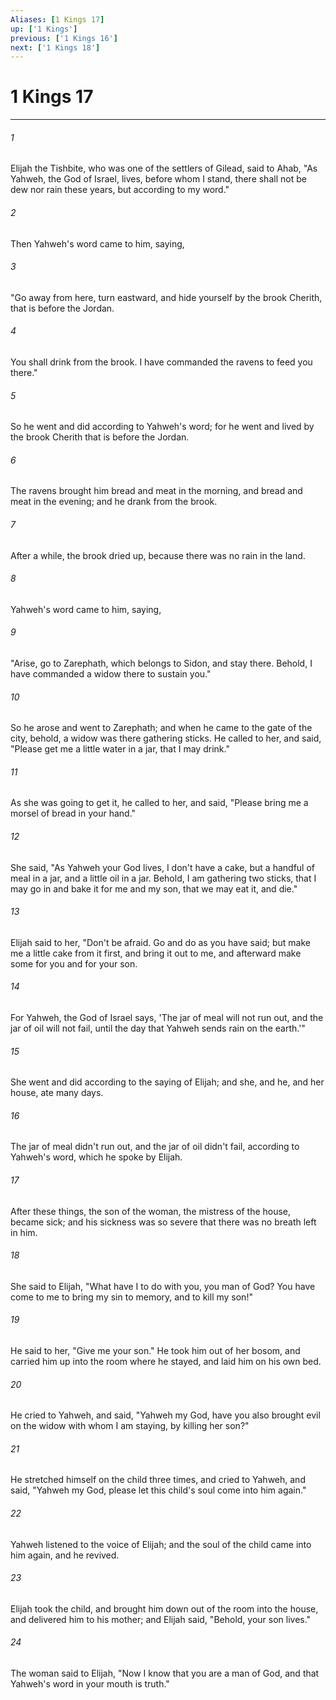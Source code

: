 ```yaml
---
Aliases: [1 Kings 17]
up: ['1 Kings']
previous: ['1 Kings 16']
next: ['1 Kings 18']
---
```

# 1 Kings 17
***





###### 1 

Elijah the Tishbite, who was one of the settlers of Gilead, said to Ahab, "As Yahweh, the God of Israel, lives, before whom I stand, there shall not be dew nor rain these years, but according to my word." 



###### 2 

Then Yahweh's word came to him, saying, 



###### 3 

"Go away from here, turn eastward, and hide yourself by the brook Cherith, that is before the Jordan. 



###### 4 

You shall drink from the brook. I have commanded the ravens to feed you there." 



###### 5 

So he went and did according to Yahweh's word; for he went and lived by the brook Cherith that is before the Jordan. 



###### 6 

The ravens brought him bread and meat in the morning, and bread and meat in the evening; and he drank from the brook. 



###### 7 

After a while, the brook dried up, because there was no rain in the land. 



###### 8 

Yahweh's word came to him, saying, 



###### 9 

"Arise, go to Zarephath, which belongs to Sidon, and stay there. Behold, I have commanded a widow there to sustain you." 



###### 10 

So he arose and went to Zarephath; and when he came to the gate of the city, behold, a widow was there gathering sticks. He called to her, and said, "Please get me a little water in a jar, that I may drink." 



###### 11 

As she was going to get it, he called to her, and said, "Please bring me a morsel of bread in your hand." 



###### 12 

She said, "As Yahweh your God lives, I don't have a cake, but a handful of meal in a jar, and a little oil in a jar. Behold, I am gathering two sticks, that I may go in and bake it for me and my son, that we may eat it, and die." 



###### 13 

Elijah said to her, "Don't be afraid. Go and do as you have said; but make me a little cake from it first, and bring it out to me, and afterward make some for you and for your son. 



###### 14 

For Yahweh, the God of Israel says, 'The jar of meal will not run out, and the jar of oil will not fail, until the day that Yahweh sends rain on the earth.'" 



###### 15 

She went and did according to the saying of Elijah; and she, and he, and her house, ate many days. 



###### 16 

The jar of meal didn't run out, and the jar of oil didn't fail, according to Yahweh's word, which he spoke by Elijah. 



###### 17 

After these things, the son of the woman, the mistress of the house, became sick; and his sickness was so severe that there was no breath left in him. 



###### 18 

She said to Elijah, "What have I to do with you, you man of God? You have come to me to bring my sin to memory, and to kill my son!" 



###### 19 

He said to her, "Give me your son." He took him out of her bosom, and carried him up into the room where he stayed, and laid him on his own bed. 



###### 20 

He cried to Yahweh, and said, "Yahweh my God, have you also brought evil on the widow with whom I am staying, by killing her son?" 



###### 21 

He stretched himself on the child three times, and cried to Yahweh, and said, "Yahweh my God, please let this child's soul come into him again." 



###### 22 

Yahweh listened to the voice of Elijah; and the soul of the child came into him again, and he revived. 



###### 23 

Elijah took the child, and brought him down out of the room into the house, and delivered him to his mother; and Elijah said, "Behold, your son lives." 



###### 24 

The woman said to Elijah, "Now I know that you are a man of God, and that Yahweh's word in your mouth is truth."
